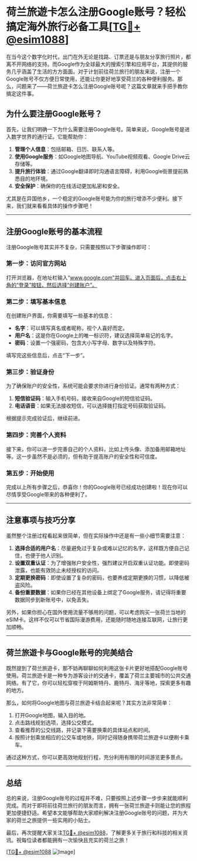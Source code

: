 # 荷兰旅遊卡怎么注册Google账号？轻松搞定海外旅行必备工具[[TG💪+ @esim1088](https://t.me/s/esim1088)]

在当今这个数字化时代，出门在外无论是找路、订票还是与朋友分享旅行照片，都离不开网络的支持。而Google作为全球最大的搜索引擎和应用平台，其提供的服务几乎涵盖了生活的方方面面。对于计划前往荷兰旅行的朋友来说，注册一个Google账号不仅方便日常使用，还能让你更好地享受荷兰的各种便利服务。那么，问题来了——荷兰旅遊卡怎么注册Google账号呢？这篇文章就来手把手教你搞定这件事。

## 为什么要注册Google账号？

首先，让我们明确一下为什么需要注册Google账号。简单来说，Google账号是进入数字世界的通行证。它能帮助你：

1. **管理个人信息**：包括邮箱、日历、联系人等。
2. **使用Google服务**：如Google地图导航、YouTube视频观看、Google Drive云存储等。
3. **提升旅行体验**：通过Google翻译即时沟通语言障碍，利用Google街景提前熟悉目的地环境。
4. **安全保护**：确保你的在线活动更加私密和安全。

尤其是在异国他乡，一个稳定的Google账号能为你的旅行增添不少便利。接下来，我们就来看看具体的操作步骤吧！

---

## 注册Google账号的基本流程

注册Google账号其实并不复杂，只需要按照以下步骤操作即可：

### 第一步：访问官方网站

打开浏览器，在地址栏输入“www.google.com”并回车。进入页面后，点击右上角的“登录”按钮，然后选择“创建账户”。

### 第二步：填写基本信息

在创建账户界面，你需要填写一些基本的信息：

- **名字**：可以填写真名或者昵称，视个人喜好而定。
- **用户名**：这是你在Google上的唯一标识符，建议选择简单易记的名字。
- **密码**：设置一个强密码，包含大小写字母、数字以及特殊字符。

填写完这些信息后，点击“下一步”。

### 第三步：验证身份

为了确保账户的安全性，系统可能会要求你进行身份验证。通常有两种方式：

1. **短信验证码**：输入手机号码，接收来自Google的短信验证码。
2. **电话语音**：如果无法接收短信，可以选择拨打指定号码获取验证码。

根据提示完成验证后，继续前进。

### 第四步：完善个人资料

接下来，你可以进一步完善自己的个人资料，比如上传头像、添加备用邮箱地址等。这一步虽然不是必须的，但有助于提高账户的安全性和可信度。

### 第五步：开始使用

完成以上所有步骤之后，恭喜你！你的Google账号已经成功创建啦！现在你可以尽情享受Google带来的各种便利了。

---

## 注意事项与技巧分享

虽然整个注册过程看起来很简单，但在实际操作中还是有一些小细节需要注意：

1. **选择合适的用户名**：尽量避免过于复杂或难以记忆的名字，这样既方便自己记住，也便于他人识别。
2. **设置双重认证**：为了增强账户安全性，强烈建议开启双重认证功能。即使密码泄露，也能有效防止未经授权的访问。
3. **定期更换密码**：即使设置了复杂的密码，也要养成定期更换的习惯，以降低被盗风险。
4. **备份重要数据**：如果你已经在其他设备上绑定了Google服务，请记得将重要数据同步到新账号中，以免丢失。

另外，如果你担心在国外使用流量不够用的问题，可以考虑购买一张荷兰当地的eSIM卡。这样不仅可以节省国际漫游费用，还能随时随地连接互联网，让旅行更加顺畅。

---

## 荷兰旅遊卡与Google账号的完美结合

既然提到了荷兰旅遊卡，那不妨再聊聊如何利用这张卡片更好地搭配Google账号使用。荷兰旅遊卡是一种专为游客设计的交通卡，覆盖了荷兰主要城市的公共交通网络。有了它，你可以轻松穿梭于阿姆斯特丹、鹿特丹、海牙等地，探索更多有趣的地方。

那么，如何将Google地图与荷兰旅遊卡结合起来呢？其实方法非常简单：

1. 打开Google地图，输入目的地。
2. 点击路线规划选项，选择公交模式。
3. 查看推荐的公交线路，并记录下需要换乘的具体站点和时间。
4. 按照计划乘坐相应的公交车或地铁，同时记得随身携带荷兰旅遊卡以便刷卡乘车。

通过这种方式，你可以更高效地规划行程，充分利用有限的时间游览更多景点。

---

## 总结

总的来说，注册Google账号的过程并不难，只要按照上述步骤一步步来就能顺利完成。而对于即将前往荷兰旅行的朋友而言，拥有一张荷兰旅遊卡则能让您的旅程更加便捷舒适。希望本文能够帮助大家顺利解决注册Google账号的问题，并为大家的荷兰之旅提供一些实用的小贴士。

最后，再次提醒大家关注[TG💪+ @esim1088](https://t.me/s/esim1088)，了解更多关于旅行和科技的相关资讯。祝每位读者都能拥有一次愉快且充实的荷兰之旅！

[[TG💪+ @esim1088](https://t.me/s/esim1088) ![Image](https://i.postimg.cc/4NQfJmqS/Snipaste-2025-05-13-00-14-12.png)]